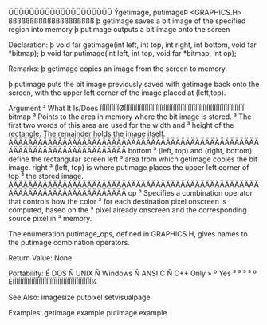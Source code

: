  ÜÜÜÜÜÜÜÜÜÜÜÜÜÜÜÜÜÜÜÜ
 Ýgetimage, putimageÞ            <GRAPHICS.H>
 ßßßßßßßßßßßßßßßßßßßß
  þ getimage saves a bit image of the specified region into memory
  þ putimage outputs a bit image onto the screen

 Declaration:
  þ void far getimage(int left, int top, int right, int bottom,
      void far *bitmap);
  þ void far putimage(int left, int top, void far *bitmap, int op);

 Remarks:
þ getimage copies an image from the screen to memory.

þ putimage puts the bit image previously saved with getimage back onto the
screen, with the upper left corner of the image placed at (left,top).

  Argument ³ What It Is/Does
 ÍÍÍÍÍÍÍÍÍÍØÍÍÍÍÍÍÍÍÍÍÍÍÍÍÍÍÍÍÍÍÍÍÍÍÍÍÍÍÍÍÍÍÍÍÍÍÍÍÍÍÍÍÍÍÍÍÍÍÍÍÍÍÍÍÍÍÍÍÍÍÍÍÍÍ
  bitmap   ³ Points to the area in memory where the bit image is stored.
           ³ The first two words of this area are used for the width and
           ³ height of the rectangle. The remainder holds the image itself.
 ÄÄÄÄÄÄÄÄÄÄÅÄÄÄÄÄÄÄÄÄÄÄÄÄÄÄÄÄÄÄÄÄÄÄÄÄÄÄÄÄÄÄÄÄÄÄÄÄÄÄÄÄÄÄÄÄÄÄÄÄÄÄÄÄÄÄÄÄÄÄÄÄÄÄÄ
  bottom   ³ (left, top) and (right, bottom) define the rectangular screen
  left     ³ area from which getimage copies the bit image.
  right    ³ (left, top) is where putimage places the upper left corner of
  top      ³ the stored image.
 ÄÄÄÄÄÄÄÄÄÄÅÄÄÄÄÄÄÄÄÄÄÄÄÄÄÄÄÄÄÄÄÄÄÄÄÄÄÄÄÄÄÄÄÄÄÄÄÄÄÄÄÄÄÄÄÄÄÄÄÄÄÄÄÄÄÄÄÄÄÄÄÄÄÄÄ
  op       ³ Specifies a combination operator that controls how the color
           ³ for each destination pixel onscreen is computed, based on the
           ³ pixel already onscreen and the corresponding source pixel in
           ³ memory.

The enumeration putimage_ops, defined in GRAPHICS.H, gives names to the
putimage combination operators.

 Return Value:  None

 Portability:
 É DOS Ñ UNIX Ñ Windows Ñ ANSI C Ñ C++ Only »
 º Yes ³      ³         ³        ³          º
 ÈÍÍÍÍÍÏÍÍÍÍÍÍÏÍÍÍÍÍÍÍÍÍÏÍÍÍÍÍÍÍÍÏÍÍÍÍÍÍÍÍÍÍ¼

 See Also:
  imagesize       putpixel        setvisualpage

 Examples:
  getimage example   putimage example
